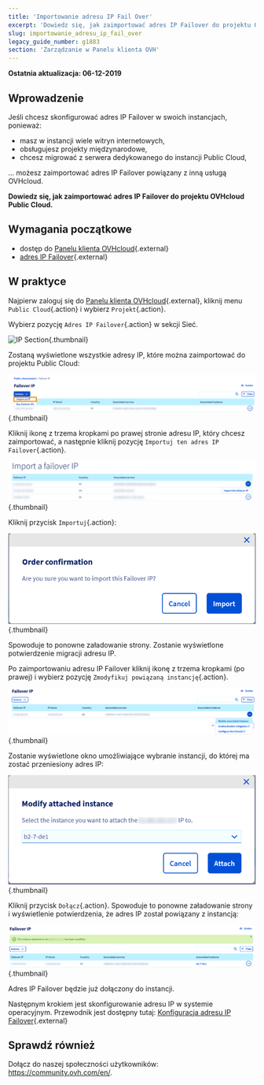 ```yaml
---
title: 'Importowanie adresu IP Fail Over'
excerpt: 'Dowiedz się, jak zaimportować adres IP Failover do projektu OVHcloud Public Cloud.'
slug: importowanie_adresu_ip_fail_over
legacy_guide_number: g1883
section: 'Zarządzanie w Panelu klienta OVH'
---
```


**Ostatnia aktualizacja: 06-12-2019**

## Wprowadzenie

Jeśli chcesz skonfigurować adres IP Failover w swoich instancjach, ponieważ:

- masz w instancji wiele witryn internetowych, 
- obsługujesz projekty międzynarodowe,
- chcesz migrować z serwera dedykowanego do instancji Public Cloud,

... możesz zaimportować adres IP Failover powiązany z inną usługą OVHcloud.

**Dowiedz się, jak zaimportować adres IP Failover do projektu OVHcloud Public Cloud.**

## Wymagania początkowe

* dostęp do [Panelu klienta OVHcloud](https://www.ovh.com/auth/?action=gotomanager){.external}
* [adres IP Failover](https://www.ovhcloud.com/pl/bare-metal/ip/){.external}

## W praktyce

Najpierw zaloguj się do [Panelu klienta OVHcloud](https://www.ovh.com/auth/?action=gotomanager){.external}, kliknij menu `Public Cloud`{.action} i wybierz `Projekt`{.action}.

Wybierz pozycję `Adres IP Failover`{.action} w sekcji Sieć.

![IP Section](images/import.png){.thumbnail}

Zostaną wyświetlone wszystkie adresy IP, które można zaimportować do projektu Public Cloud:

![IP Section](images/import1.png){.thumbnail}

Kliknij ikonę z trzema kropkami po prawej stronie adresu IP, który chcesz zaimportować, a następnie kliknij pozycję `Importuj ten adres IP Failover`{.action}.

![Import Failover IP](images/import2.png){.thumbnail}

Kliknij przycisk `Importuj`{.action}:

![Import Failover IP](images/importconfirm.png){.thumbnail}

Spowoduje to ponowne załadowanie strony. Zostanie wyświetlone potwierdzenie migracji adresu IP.

Po zaimportowaniu adresu IP Failover kliknij ikonę z trzema kropkami (po prawej) i wybierz pozycję `Zmodyfikuj powiązaną instancję`{.action}.

![Import Failover IP](images/modifyinstance.png){.thumbnail}

Zostanie wyświetlone okno umożliwiające wybranie instancji, do której ma zostać przeniesiony adres IP:

![Import Failover IP](images/modifyinstance1.png){.thumbnail}

Kliknij przycisk `Dołącz`{.action}. Spowoduje to ponowne załadowanie strony i wyświetlenie potwierdzenia, że adres IP został powiązany z instancją:

![Import Failover IP](images/modifycompleted.png){.thumbnail}

Adres IP Failover będzie już dołączony do instancji.

Następnym krokiem jest skonfigurowanie adresu IP w systemie operacyjnym. Przewodnik jest dostępny tutaj: [Konfiguracja adresu IP Failover](https://docs.ovh.com/gb/en/public-cloud/configure_a_failover_ip/){.external}

## Sprawdź również

Dołącz do naszej społeczności użytkowników: <https://community.ovh.com/en/>.

